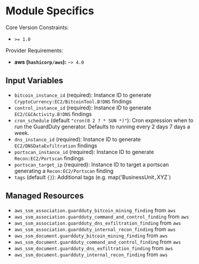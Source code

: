 # Module Specifics

Core Version Constraints:
* `>= 1.0`

Provider Requirements:
* **aws (`hashicorp/aws`):** `~> 4.0`

## Input Variables
* `bitcoin_instance_id` (required): Instance ID to generate `CryptoCurrency:EC2/BitcoinTool.B!DNS` findings
* `control_instance_id` (required): Instance ID to generate `EC2/C&CActivity.B!DNS` findings
* `cron_schedule` (default `"cron(0 2 ? * SUN *)"`): Cron expression when to run the GuardDuty generator.  Defaults to running every 2 days 7 days a week.
* `dns_instance_id` (required): Instance ID to generate `EC2/DNSDataExfiltration` findings
* `portscan_instance_id` (required): Instance ID to generate `Recon:EC2/Portscan` findings
* `portscan_target_ip` (required): Instance ID to target a portscan generating a `Recon:EC2/Portscan` finding
* `tags` (default `{}`): Additional tags (e.g. map('BusinessUnit`,`XYZ`)

## Managed Resources
* `aws_ssm_association.guardduty_bitcoin_mining_finding` from `aws`
* `aws_ssm_association.guardduty_command_and_control_finding` from `aws`
* `aws_ssm_association.guardduty_dns_exfiltration_finding` from `aws`
* `aws_ssm_association.guardduty_internal_recon_finding` from `aws`
* `aws_ssm_document.guardduty_bitcoin_mining_finding` from `aws`
* `aws_ssm_document.guardduty_command_and_control_finding` from `aws`
* `aws_ssm_document.guardduty_dns_exfiltration_finding` from `aws`
* `aws_ssm_document.guardduty_internal_recon_finding` from `aws`

